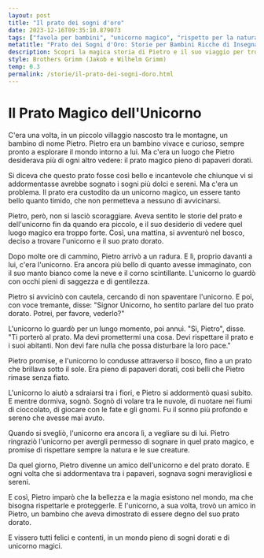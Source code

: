 ```yaml
---
layout: post
title: "Il prato dei sogni d'oro"
date: 2023-12-16T09:35:10.879073
tags: ["favola per bambini", "unicorno magico", "rispetto per la natura", "sogni dorati"]
metatitle: "Prato dei Sogni d'Oro: Storie per Bambini Ricche di Insegnamenti ed Emozioni"
description: Scopri la magica storia di Pietro e il suo viaggio per trovare l'unicorno e il prato dorato. Un racconto che insegna il rispetto per la natura e le sue creature, pieno di sogni meravigliosi e sereni. Un'avventura incantevole per i più piccoli.
style: Brothers Grimm (Jakob e Wilhelm Grimm)
temp: 0.3
permalink: /storie/il-prato-dei-sogni-doro.html
---
```

# Il Prato Magico dell'Unicorno

C'era una volta, in un piccolo villaggio nascosto tra le montagne, un bambino di nome Pietro. Pietro era un bambino vivace e curioso, sempre pronto a esplorare il mondo intorno a lui. Ma c'era un luogo che Pietro desiderava più di ogni altro vedere: il prato magico pieno di papaveri dorati.

Si diceva che questo prato fosse così bello e incantevole che chiunque vi si addormentasse avrebbe sognato i sogni più dolci e sereni. Ma c'era un problema. Il prato era custodito da un unicorno magico, un essere tanto bello quanto timido, che non permetteva a nessuno di avvicinarsi.

Pietro, però, non si lasciò scoraggiare. Aveva sentito le storie del prato e dell'unicorno fin da quando era piccolo, e il suo desiderio di vedere quel luogo magico era troppo forte. Così, una mattina, si avventurò nel bosco, deciso a trovare l'unicorno e il suo prato dorato.

Dopo molte ore di cammino, Pietro arrivò a un radura. E lì, proprio davanti a lui, c'era l'unicorno. Era ancora più bello di quanto avesse immaginato, con il suo manto bianco come la neve e il corno scintillante. L'unicorno lo guardò con occhi pieni di saggezza e di gentilezza.

Pietro si avvicinò con cautela, cercando di non spaventare l'unicorno. E poi, con voce tremante, disse: "Signor Unicorno, ho sentito parlare del tuo prato dorato. Potrei, per favore, vederlo?"

L'unicorno lo guardò per un lungo momento, poi annuì. "Sì, Pietro", disse. "Ti porterò al prato. Ma devi promettermi una cosa. Devi rispettare il prato e i suoi abitanti. Non devi fare nulla che possa disturbare la loro pace."

Pietro promise, e l'unicorno lo condusse attraverso il bosco, fino a un prato che brillava sotto il sole. Era pieno di papaveri dorati, così belli che Pietro rimase senza fiato.

L'unicorno lo aiutò a sdraiarsi tra i fiori, e Pietro si addormentò quasi subito. E mentre dormiva, sognò. Sognò di volare tra le nuvole, di nuotare nei fiumi di cioccolato, di giocare con le fate e gli gnomi. Fu il sonno più profondo e sereno che avesse mai avuto.

Quando si svegliò, l'unicorno era ancora lì, a vegliare su di lui. Pietro ringraziò l'unicorno per avergli permesso di sognare in quel prato magico, e promise di rispettare sempre la natura e le sue creature.

Da quel giorno, Pietro divenne un amico dell'unicorno e del prato dorato. E ogni volta che si addormentava tra i papaveri, sognava sogni meravigliosi e sereni.

E così, Pietro imparò che la bellezza e la magia esistono nel mondo, ma che bisogna rispettarle e proteggerle. E l'unicorno, a sua volta, trovò un amico in Pietro, un bambino che aveva dimostrato di essere degno del suo prato dorato.

E vissero tutti felici e contenti, in un mondo pieno di sogni dorati e di unicorno magici.

        